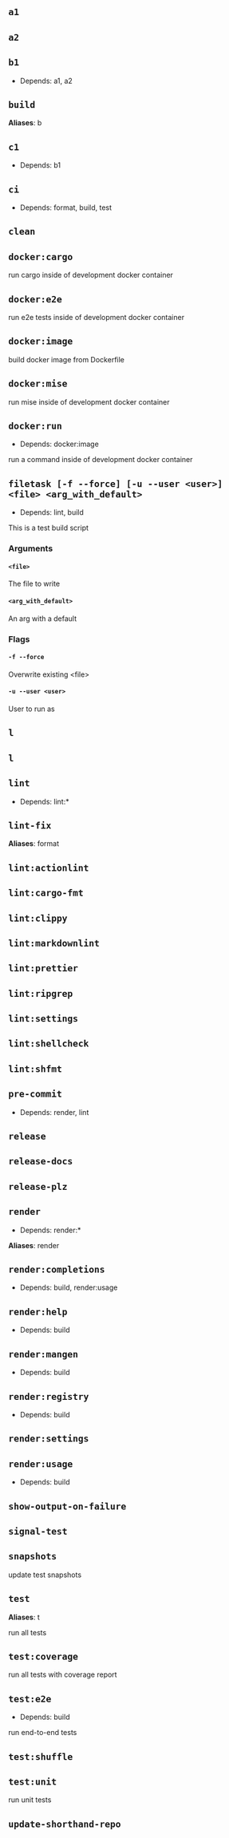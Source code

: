 ## `a1`

## `a2`

## `b1`

* Depends: a1, a2

## `build`

**Aliases**: b

## `c1`

* Depends: b1

## `ci`

* Depends: format, build, test

## `clean`

## `docker:cargo`

run cargo inside of development docker container

## `docker:e2e`

run e2e tests inside of development docker container

## `docker:image`

build docker image from Dockerfile

## `docker:mise`

run mise inside of development docker container

## `docker:run`

* Depends: docker:image

run a command inside of development docker container

## `filetask [-f --force] [-u --user <user>] <file> <arg_with_default>`

* Depends: lint, build

This is a test build script

### Arguments

#### `<file>`

The file to write

#### `<arg_with_default>`

An arg with a default

### Flags

#### `-f --force`

Overwrite existing &lt;file>

#### `-u --user <user>`

User to run as

## `l`

## `l`

## `lint`

* Depends: lint:*

## `lint-fix`

**Aliases**: format

## `lint:actionlint`

## `lint:cargo-fmt`

## `lint:clippy`

## `lint:markdownlint`

## `lint:prettier`

## `lint:ripgrep`

## `lint:settings`

## `lint:shellcheck`

## `lint:shfmt`

## `pre-commit`

* Depends: render, lint

## `release`

## `release-docs`

## `release-plz`

## `render`

* Depends: render:*

**Aliases**: render

## `render:completions`

* Depends: build, render:usage

## `render:help`

* Depends: build

## `render:mangen`

* Depends: build

## `render:registry`

* Depends: build

## `render:settings`

## `render:usage`

* Depends: build

## `show-output-on-failure`

## `signal-test`

## `snapshots`

update test snapshots

## `test`

**Aliases**: t

run all tests

## `test:coverage`

run all tests with coverage report

## `test:e2e`

* Depends: build

run end-to-end tests

## `test:shuffle`

## `test:unit`

run unit tests

## `update-shorthand-repo`
